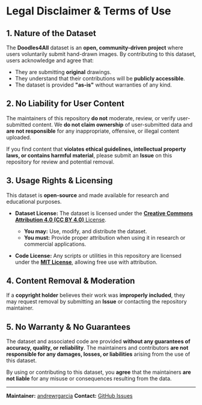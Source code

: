 # Legal Disclaimer & Terms of Use

## 1. **Nature of the Dataset**
The **Doodles4All** dataset is an **open, community-driven project** where users voluntarily submit hand-drawn images. By contributing to this dataset, users acknowledge and agree that:

- They are submitting **original** drawings.
- They understand that their contributions will be **publicly accessible**.
- The dataset is provided **"as-is"** without warranties of any kind.

## 2. **No Liability for User Content**
The maintainers of this repository **do not** moderate, review, or verify user-submitted content. We **do not claim ownership** of user-submitted data and **are not responsible** for any inappropriate, offensive, or illegal content uploaded. 

If you find content that **violates ethical guidelines, intellectual property laws, or contains harmful material**, please submit an **Issue** on this repository for review and potential removal.

## 3. **Usage Rights & Licensing**
This dataset is **open-source** and made available for research and educational purposes.

- **Dataset License:** The dataset is licensed under the [**Creative Commons Attribution 4.0 (CC BY 4.0)** License](LICENSE).  
  - **You may:** Use, modify, and distribute the dataset.  
  - **You must:** Provide proper attribution when using it in research or commercial applications.  

- **Code License:** Any scripts or utilities in this repository are licensed under the [**MIT License**](LICENSE-CODE), allowing free use with attribution.

## 4. **Content Removal & Moderation**
If a **copyright holder** believes their work was **improperly included**, they may request removal by submitting an **Issue** or contacting the repository maintainer.

## 5. **No Warranty & No Guarantees**
The dataset and associated code are provided **without any guarantees of accuracy, quality, or reliability**. The maintainers and contributors **are not responsible for any damages, losses, or liabilities** arising from the use of this dataset.

By using or contributing to this dataset, you **agree** that the maintainers **are not liable** for any misuse or consequences resulting from the data.

---
**Maintainer:** [andrewrgarcia](https://github.com/andrewrgarcia)
**Contact:** [GitHub Issues](https://github.com/andrewrgarcia/doodles4all/issues)
